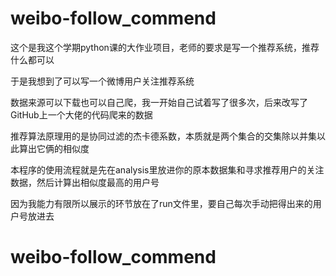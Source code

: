 # weibo-follow_commend
<p>这个是我这个学期python课的大作业项目，老师的要求是写一个推荐系统，推荐什么都可以</p>
<p>于是我想到了可以写一个微博用户关注推荐系统</p>
<p>数据来源可以下载也可以自己爬，我一开始自己试着写了很多次，后来改写了GitHub上一个大佬的代码爬来的数据</p>
<p>推荐算法原理用的是协同过滤的杰卡德系数，本质就是两个集合的交集除以并集以此算出它俩的相似度</p>
<p>本程序的使用流程就是先在analysis里放进你的原本数据集和寻求推荐用户的关注数据，然后计算出相似度最高的用户号</p>
<p>因为我能力有限所以展示的环节放在了run文件里，要自己每次手动把得出来的用户号放进去</p>


# weibo-follow_commend
